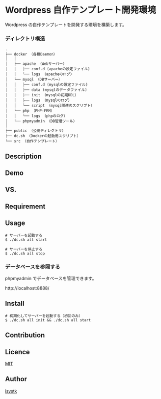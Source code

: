 Wordpress 自作テンプレート開発環境
====

Wordpress の自作テンプレートを開発する環境を構築します。

### ディレクトリ構造
```
.
├── docker （各種Daemon）
│   │
│   ├── apache （Webサーバー）
│   │   ├── conf.d (apacheの設定ファイル)
│   │   └── logs （apacheのログ）
│   └── mysql （DBサーバー）
│   │   ├── conf.d (mysqlの設定ファイル)
│   │   ├── data (mysqlのデータファイル)
│   │   ├── init （mysqlの初期DDL）
│   │   ├── logs （mysqlのログ）
│   │   └── script （mysql関連のスクリプト）
│   └── php （PHP-FRM）
│   │   └── logs （phpのログ）
│   └── phpmyadmin （DB管理ツール）
│
├── public （公開ディレクトリ）
├── dc.sh （Dockerの起動用スクリプト）
└── src （自作テンプレート）
```

## Description

## Demo

## VS. 

## Requirement

## Usage

```
# サーバーを起動する
$ ./dc.sh all start

# サーバーを停止する
$ ./dc.sh all stop
```

### データベースを参照する
phpmyadmin でデータベースを管理できます。

http://localhost:8888/

## Install

```
# 初期化してサーバーを起動する（初回のみ）
$ ./dc.sh all init && ./dc.sh all start
```

## Contribution

## Licence

[MIT](https://github.com/isystk/wordpress/LICENCE)

## Author

[isystk](https://github.com/isystk)


